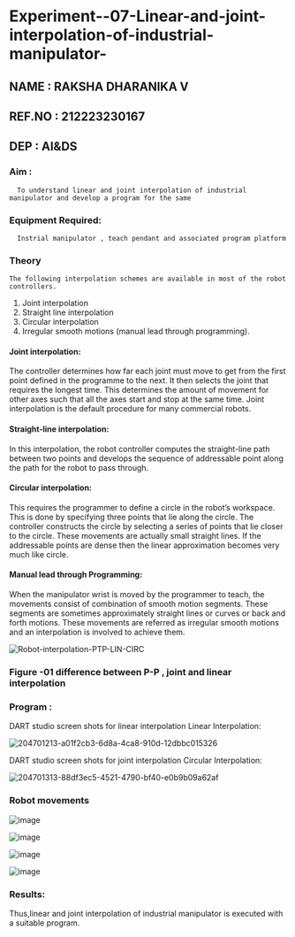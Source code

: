 # Experiment--07-Linear-and-joint-interpolation-of-industrial-manipulator-
## NAME   : RAKSHA DHARANIKA V
## REF.NO : 212223230167
## DEP    : AI&DS
### Aim :
      To understand linear and joint interpolation of industrial manipulator and develop a program for the same 
      
### Equipment Required: 
      Instrial manipulator , teach pendant and associated program platform 
      
### Theory 
    The following interpolation schemes are available in most of the robot controllers.
1. Joint interpolation
2. Straight line interpolation
3. Circular interpolation
4. Irregular smooth motions (manual lead through programming).
#### Joint interpolation: 
The controller determines how far each joint must move to get from the first point defined in the programme to the next. It then selects the joint that
requires the longest time. This determines the amount of movement for other axes such that all the axes start and stop at the same time. Joint interpolation is the default procedure for many commercial robots.

#### Straight-line interpolation: 
In this interpolation, the robot controller computes the straight-line path between two points and develops the sequence of addressable point along the path for the robot to pass through.

#### Circular interpolation: 
This requires the programmer to define a circle in the
robot’s workspace. This is done by specifying three points that lie along the circle. The controller constructs the circle by selecting a series of points that lie closer to the circle. These movements are actually small straight lines. If the addressable points are dense then the linear approximation becomes very much like circle.


#### Manual lead through Programming: 
When the manipulator wrist is moved by the programmer to teach, the movements consist of combination of smooth motion segments. These segments are sometimes approximately straight lines or curves or back and forth motions. These movements are referred as irregular smooth motions and an interpolation is involved to achieve them.




![Robot-interpolation-PTP-LIN-CIRC](https://user-images.githubusercontent.com/36288975/201615171-d0886aaa-8220-4b0c-8a1d-3d8a5c69c76a.png)

### Figure -01 difference between P-P , joint and linear interpolation 


### Program : 
DART studio screen shots for linear interpolation 
Linear Interpolation:

![204701213-a01f2cb3-6d8a-4ca8-910d-12dbbc015326](https://github.com/Richard01072002/Experiment--07-Linear-and-joint-interpolation-of-industrial-manipulator-/assets/141472248/57fcc5ae-35ad-4f9c-be02-edc023cb1104)

DART studio screen shots for joint interpolation 
Circular Interpolation:

![204701313-88df3ec5-4521-4790-bf40-e0b9b09a62af](https://github.com/Richard01072002/Experiment--07-Linear-and-joint-interpolation-of-industrial-manipulator-/assets/141472248/d6c7dc6f-f579-436f-a53c-22b7cbeaafda)









### Robot movements 

![image](https://github.com/Richard01072002/Experiment--07-Linear-and-joint-interpolation-of-industrial-manipulator-/assets/141472248/f26f2122-e78e-4a07-9838-bca85a61a10f)

![image](https://github.com/Richard01072002/Experiment--07-Linear-and-joint-interpolation-of-industrial-manipulator-/assets/141472248/1d6c15a8-f6dd-4616-a5c5-fedf5a7c35f7)


![image](https://github.com/Richard01072002/Experiment--07-Linear-and-joint-interpolation-of-industrial-manipulator-/assets/141472248/ed38e2cf-e75c-49de-a08a-b07919283f04)

![image](https://github.com/Richard01072002/Experiment--07-Linear-and-joint-interpolation-of-industrial-manipulator-/assets/141472248/90c9ec5d-e469-41f6-bd58-f6f10d06095e)


















### Results:  
Thus,linear and joint interpolation of industrial manipulator is executed with a suitable program.

